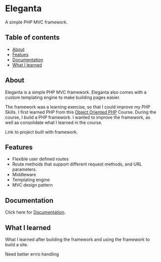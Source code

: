# Eleganta
A simple PHP MVC framework.

## Table of contents

- [About](#About)
- [Featues](#Features)
- [Documentation](#Documentation)
- [What I learned](#What-I-learned)

## About
Eleganta is a simple PHP MVC framework. 
Eleganta also comes with a custom templating engine to make building pages easier.

The framework was a learning exercise, so that I could improve my PHP Skills. I first learned PHP from this [Object Oriented PHP](https://www.udemy.com/course/object-oriented-php-mvc/) Course. During the course, I build a PHP framework. I wanted to improve the framework, as well as consolidate what I learned in the course.

Link to project built with framework.

## Features

- Flexible user defined routes
- Route methods that support different request methods, and URL parameters.
- Middleware
- Templating engine
- MVC design pattern

## Documentation
Click here for [Documentation](https://github.com/CallumM1999/Eleganta/blob/master/DOCUMENTATION.md).

## What I learned
What I learned after building the framework and using the framework to build a site.

Need better errro handling